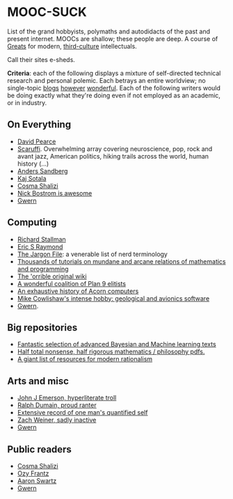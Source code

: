 # MOOC-SUCK

List of the grand hobbyists, polymaths and autodidacts of the past and present internet. MOOCs are shallow; these people are deep. A course of [Greats](https://en.wikipedia.org/wiki/Literae_Humaniores) for modern, [third-culture](https://en.wikipedia.org/wiki/The_Third_Culture) intellectuals. 

Call their sites e-sheds.

**Criteria**: each of the following displays a mixture of self-directed technical research and personal polemic. Each betrays an entire worldview; no single-topic [blogs](https://terrytao.wordpress.com/) [however](http://robertpaulwolff.blogspot.co.uk/) [wonderful](https://www.schneier.com/). Each of the following writers would be doing exactly what they're doing even if not employed as an academic, or in industry.


## On Everything

* [David Pearce](http://david-pearce.com/)
* [Scaruffi](Scaruffi.com). Overwhelming array covering neuroscience, pop, rock and avant jazz, American politics, hiking trails across the world,  human history (...)
* [Anders Sandberg](http://aleph.se/andart2/)
* [Kaj Sotala](http://kajsotala.fi/)
* [Cosma Shalizi](http://bactra.org/)
* [Nick Bostrom is awesome](http://www.nickbostrom.com/)
* [Gwern](http://www.gwern.net/)


## Computing

* [Richard Stallman](https://stallman.org/)
* [Eric S Raymond](http://www.catb.org/esr/)
* [The Jargon File](http://www.catb.org/jargon/html/): a venerable list of nerd terminology
* [Thousands of tutorials on mundane and arcane relations of mathematics and programming](http://xahlee.info/)
* [The 'orrible original wiki](http://c2.com/cgi/wiki)
* [A wonderful coalition of Plan 9 elitists](http://cat-v.org/)
* [An exhaustive history of Acorn computers](http://chrisacorns.computinghistory.org.uk/)
* [Mike Cowlishaw's intense hobby: geological and avionics software](http://speleotrove.com/)
* [Gwern](http://www.gwern.net/#cs).


## Big repositories

* [Fantastic selection of advanced Bayesian and Machine learning texts](http://yaroslavvb.com/papers/)
* [Half total nonsense, half rigorous mathematics / philosophy pdfs.](https://arcaneknowledgeofthedeep.wordpress.com/)
* [A giant list of resources for modern rationalism](http://lesswrong.com/lw/2un/references_resources_for_lesswrong/)


## Arts and misc

* [John J Emerson, hyperliterate troll](https://haquelebac.wordpress.com/john-emersons-media-empire/)
* [Ralph Dumain, proud ranter](http://autodidactproject.org/sitemap.html)
* [Extensive record of one man's quantified self](http://peterhurford.tumblr.com/post/115870806686/list-of-my-personal-reviews)
* [Zach Weiner, sadly inactive](http://www.theweinerworks.com/)
* [Gwern](http://www.gwern.net/)


## Public readers

* [Cosma Shalizi](http://bactra.org/weblog/cat_algae.html)
* [Ozy Frantz](https://thingofthings.wordpress.com/category/book-post/)
* [Aaron Swartz](http://www.aaronsw.com/weblog/books2011)
* [Gwern](http://www.gwern.net/Book%20reviews)

